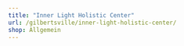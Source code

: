```yaml
---
title: "Inner Light Holistic Center"
url: /gilbertsville/inner-light-holistic-center/
shop: Allgemein
---
```

